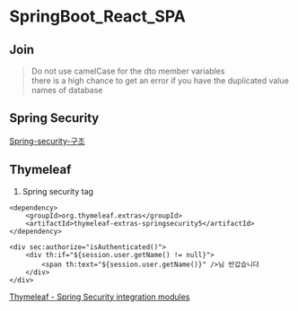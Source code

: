 # SpringBoot_React_SPA

## Join

> Do not use camelCase for the dto member variables  
> there is a high chance to get an error if you have the duplicated value names of database

## Spring Security
[Spring-security-구조](https://minwan1.github.io/2017/03/25/2017-03-25-spring-security-theory/)


## Thymeleaf
1. Spring security tag

```
<dependency>
	<groupId>org.thymeleaf.extras</groupId>
	<artifactId>thymeleaf-extras-springsecurity5</artifactId>
</dependency>
```
```
<div sec:authorize="isAuthenticated()">
	<div th:if="${session.user.getName() != null}">
		<span th:text="${session.user.getName()}" />님 반갑습니다		
	</div>
</div>
```

[Thymeleaf - Spring Security integration modules](https://github.com/thymeleaf/thymeleaf-extras-springsecurity)
